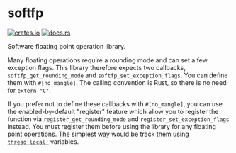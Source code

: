 # softfp

[![crates.io](https://img.shields.io/crates/v/softfp.svg)](https://crates.io/crates/softfp)
[![docs.rs](https://docs.rs/softfp/badge.svg)](https://docs.rs/softfp)

Software floating point operation library.

Many floating operations require a rounding mode and can set a few exception flags.
This library therefore expects two callbacks, `softfp_get_rounding_mode` and
`softfp_set_exception_flags`. You can define them with `#[no_mangle]`. The calling
convention is Rust, so there is no need for `extern "C"`.

If you prefer not to define these callbacks with `#[no_mangle]`, you can use the
enabled-by-default "register" feature which allow you to register the function
via `register_get_rounding_mode` and `register_set_exception_flags` instead.
You must register them before using the library for any floating point operations.
The simplest way would be track them using
[`thread_local!`](https://doc.rust-lang.org/nightly/std/macro.thread_local.html)
variables.
